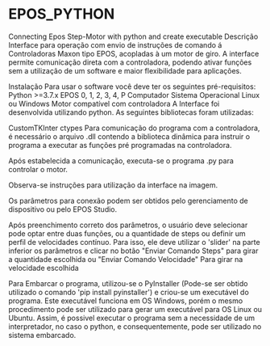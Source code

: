# EPOS_PYTHON
Connecting Epos Step-Motor with python and create executable
Descrição
Interface para operação com envio de instruções de comando á Controladoras Maxon tipo EPOS, acopladas à um motor de giro. A interface permite comunicação direta com a controladora, podendo ativar funções sem a utilização de um software e maior flexibilidade para aplicações.

Instalação
Para usar o software você deve ter os seguintes pré-requisitos:
Python >=3.7.x
EPOS 0, 1, 2, 3, 4, P
Computador Sistema Operacional Linux ou Windows
Motor compatível com controladora
A Interface foi desenvolvida utilizando python. As seguintes bibliotecas foram utilizadas:

CustomTKInter
ctypes
Para comunicação do programa com a controladora, é necessário o arquivo .dll contendo a biblioteca dinâmica para instruir o programa a executar as funções pré programadas na controladora.

Após estabelecida a comunicação, executa-se o programa .py para controlar o motor.

Observa-se instruções para utilização da interface na imagem.

Os parâmetros para conexão podem ser obtidos pelo gerenciamento de dispositivo ou pelo EPOS Studio.

Após preenchimento correto dos parâmetros, o usuário deve selecionar pode optar entre duas funções, ou a quantidade de steps ou definir um perfil de velocidades contínuo. Para isso, ele deve utilizar o 'slider' na parte inferior os parâmetros e clicar no botão "Enviar Comando Steps" para girar a quantidade escolhida ou "Enviar Comando Velocidade" Para girar na velocidade escolhida

Para Embarcar o programa, utilizou-se o PyInstaller (Pode-se ser obtido utilizado o comando 'pip install pyinstaller') e criou-se um executável do programa. Este executável funciona em OS Windows, porém o mesmo procedimento pode ser utilizado para gerar um executável para OS Linux ou Ubuntu. Assim, é possivel executar o programa sem a necessidade de um interpretador, no caso o python, e consequentemente, pode ser utilizado no sistema embarcado.

